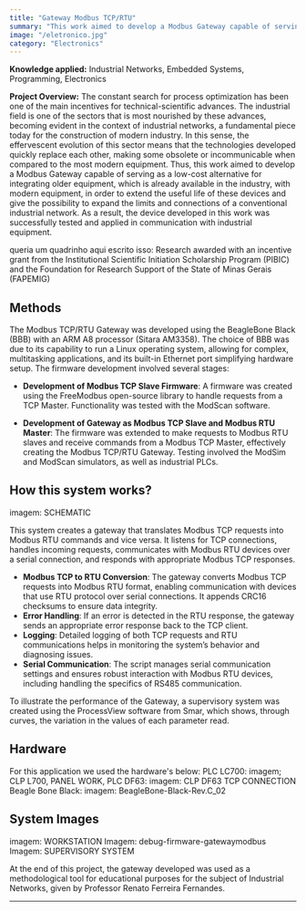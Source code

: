 ```yaml
---
title: "Gateway Modbus TCP/RTU"
summary: "This work aimed to develop a Modbus Gateway capable of serving as a low-cost alternative for integrating older equipment, which is already available in the industry, with modern equipment."
image: "/eletronico.jpg"
category: "Electronics"
---
```


**Knowledge applied:** Industrial Networks, Embedded Systems, Programming, Electronics

**Project Overview:** The constant search for process optimization has been one of the main incentives for technical-scientific advances. The industrial field is one of the sectors that is most nourished by these advances, becoming evident in the context of industrial networks, a fundamental piece today for the construction of modern industry. In this sense, the effervescent evolution of this sector means that the technologies developed quickly replace each other, making some obsolete or incommunicable when compared to the most modern equipment. Thus, this work aimed to develop a Modbus Gateway capable of serving as a low-cost alternative for integrating older equipment, which is already available in the industry, with modern equipment, in order to extend the useful life of these devices and give the possibility to expand the limits and connections of a conventional industrial network. As a result, the device developed in this work was successfully tested and applied in communication with industrial equipment.

queria um quadrinho aqui escrito isso: Research awarded with an incentive grant from the Institutional Scientific Initiation Scholarship Program (PIBIC) and the Foundation for Research Support of the State of Minas Gerais (FAPEMIG)

## Methods
The Modbus TCP/RTU Gateway was developed using the BeagleBone Black (BBB) with an ARM A8 processor (Sitara AM3358). The choice of BBB was due to its capability to run a Linux operating system, allowing for complex, multitasking applications, and its built-in Ethernet port simplifying hardware setup. The firmware development involved several stages:

- **Development of Modbus TCP Slave Firmware**: A firmware was created using the FreeModbus open-source library to handle requests from a TCP Master. Functionality was tested with the ModScan software.
    
- **Development of Gateway as Modbus TCP Slave and Modbus RTU Master**: The firmware was extended to make requests to Modbus RTU slaves and receive commands from a Modbus TCP Master, effectively creating the Modbus TCP/RTU Gateway. Testing involved the ModSim and ModScan simulators, as well as industrial PLCs.

## How this system works?

imagem: SCHEMATIC

This system creates a gateway that translates Modbus TCP requests into Modbus RTU commands and vice versa. It listens for TCP connections, handles incoming requests, communicates with Modbus RTU devices over a serial connection, and responds with appropriate Modbus TCP responses.
-   **Modbus TCP to RTU Conversion**: The gateway converts Modbus TCP requests into Modbus RTU format, enabling communication with devices that use RTU protocol over serial connections. It appends CRC16 checksums to ensure data integrity.
-   **Error Handling**: If an error is detected in the RTU response, the gateway sends an appropriate error response back to the TCP client.
-   **Logging**: Detailed logging of both TCP requests and RTU communications helps in monitoring the system’s behavior and diagnosing issues.
-   **Serial Communication**: The script manages serial communication settings and ensures robust interaction with Modbus RTU devices, including handling the specifics of RS485 communication. 

To illustrate the performance of the Gateway, a supervisory system was created using the ProcessView software from Smar, which shows, through curves, the variation in the values of each parameter read.

## Hardware 

For this application we used the hardware's below:
PLC LC700:
imagem; CLP L700, PANEL WORK,
PLC DF63:
imagem: CLP DF63 TCP CONNECTION
Beagle Bone Black:
imagem: BeagleBone-Black-Rev.C_02		
  
## System Images
imagem: WORKSTATION
Imagem: debug-firmware-gatewaymodbus
Imagem: SUPERVISORY SYSTEM

At the end of this project, the gateway developed was used as a methodological tool for educational purposes for the subject of Industrial Networks, given by Professor Renato Ferreira Fernandes.

-------------------------------------------------------------------------------------------------------------


